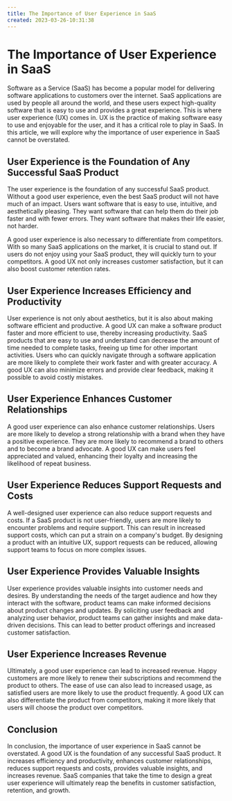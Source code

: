 ```yaml
---
title: The Importance of User Experience in SaaS 
created: 2023-03-26-10:31:38
---
```


# The Importance of User Experience in SaaS 

Software as a Service (SaaS) has become a popular model for delivering software applications to customers over the internet. SaaS applications are used by people all around the world, and these users expect high-quality software that is easy to use and provides a great experience. This is where user experience (UX) comes in. UX is the practice of making software easy to use and enjoyable for the user, and it has a critical role to play in SaaS. In this article, we will explore why the importance of user experience in SaaS cannot be overstated. 

## User Experience is the Foundation of Any Successful SaaS Product 

The user experience is the foundation of any successful SaaS product. Without a good user experience, even the best SaaS product will not have much of an impact. Users want software that is easy to use, intuitive, and aesthetically pleasing. They want software that can help them do their job faster and with fewer errors. They want software that makes their life easier, not harder. 

A good user experience is also necessary to differentiate from competitors. With so many SaaS applications on the market, it is crucial to stand out. If users do not enjoy using your SaaS product, they will quickly turn to your competitors. A good UX not only increases customer satisfaction, but it can also boost customer retention rates. 

## User Experience Increases Efficiency and Productivity 

User experience is not only about aesthetics, but it is also about making software efficient and productive. A good UX can make a software product faster and more efficient to use, thereby increasing productivity. SaaS products that are easy to use and understand can decrease the amount of time needed to complete tasks, freeing up time for other important activities. Users who can quickly navigate through a software application are more likely to complete their work faster and with greater accuracy. A good UX can also minimize errors and provide clear feedback, making it possible to avoid costly mistakes. 

## User Experience Enhances Customer Relationships 

A good user experience can also enhance customer relationships. Users are more likely to develop a strong relationship with a brand when they have a positive experience. They are more likely to recommend a brand to others and to become a brand advocate. A good UX can make users feel appreciated and valued, enhancing their loyalty and increasing the likelihood of repeat business. 

## User Experience Reduces Support Requests and Costs 

A well-designed user experience can also reduce support requests and costs. If a SaaS product is not user-friendly, users are more likely to encounter problems and require support. This can result in increased support costs, which can put a strain on a company's budget. By designing a product with an intuitive UX, support requests can be reduced, allowing support teams to focus on more complex issues. 

## User Experience Provides Valuable Insights 

User experience provides valuable insights into customer needs and desires. By understanding the needs of the target audience and how they interact with the software, product teams can make informed decisions about product changes and updates. By soliciting user feedback and analyzing user behavior, product teams can gather insights and make data-driven decisions. This can lead to better product offerings and increased customer satisfaction. 

## User Experience Increases Revenue 

Ultimately, a good user experience can lead to increased revenue. Happy customers are more likely to renew their subscriptions and recommend the product to others. The ease of use can also lead to increased usage, as satisfied users are more likely to use the product frequently. A good UX can also differentiate the product from competitors, making it more likely that users will choose the product over competitors. 

## Conclusion 

In conclusion, the importance of user experience in SaaS cannot be overstated. A good UX is the foundation of any successful SaaS product. It increases efficiency and productivity, enhances customer relationships, reduces support requests and costs, provides valuable insights, and increases revenue. SaaS companies that take the time to design a great user experience will ultimately reap the benefits in customer satisfaction, retention, and growth.
